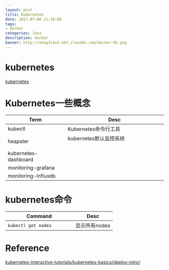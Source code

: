 ```yaml
---
layout: post
title: Kubernetes
date: 2017-07-08 11:10:00
tags:
- docker
categories: Java
description: docker
banner: http://ohaq3i4w3.bkt.clouddn.com/docker-01.png
---
```


# kubernetes
[kubernetes](https://kubernetes.io/)

# Kubernetes一些概念

|            Term           |  Desc                                             |
| ------------------------- | ------------------------------------------------- |
| kubectl                   | Kubernetes命令行工具                                |
| heapster                  | kubernetes默认监控系统                              |
| kubernetes-dashboard      |                                                   |
| monitoring-grafana        |                                                   |
| monitoring-influxdb       |                                                   |


# kubernetes命令

|              Command               |                   Desc                              |
| ---------------------------------- | --------------------------------------------------- |
| `kubectl get nodes`                | 显示所有nodes                                        |





# Reference
[kubernetes-interactive-tutorials/kubernetes-basics/deploy-intro/](https://kubernetes.io/docs/tutorials/kubernetes-basics/deploy-intro/)
